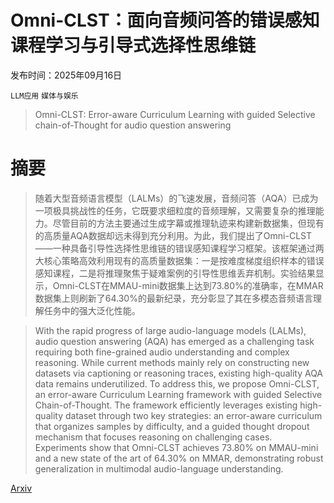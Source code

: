 # Omni-CLST：面向音频问答的错误感知课程学习与引导式选择性思维链

发布时间：2025年09月16日

`LLM应用` `媒体与娱乐`

> Omni-CLST: Error-aware Curriculum Learning with guided Selective chain-of-Thought for audio question answering

# 摘要

> 随着大型音频语言模型（LALMs）的飞速发展，音频问答（AQA）已成为一项极具挑战性的任务，它既要求细粒度的音频理解，又需要复杂的推理能力。尽管目前的方法主要通过生成字幕或推理轨迹来构建新数据集，但现有的高质量AQA数据却远未得到充分利用。为此，我们提出了Omni-CLST——一种具备引导性选择性思维链的错误感知课程学习框架。该框架通过两大核心策略高效利用现有的高质量数据集：一是按难度梯度组织样本的错误感知课程，二是将推理聚焦于疑难案例的引导性思维丢弃机制。实验结果显示，Omni-CLST在MMAU-mini数据集上达到73.80%的准确率，在MMAR数据集上则刷新了64.30%的最新纪录，充分彰显了其在多模态音频语言理解任务中的强大泛化性能。

> With the rapid progress of large audio-language models (LALMs), audio question answering (AQA) has emerged as a challenging task requiring both fine-grained audio understanding and complex reasoning. While current methods mainly rely on constructing new datasets via captioning or reasoning traces, existing high-quality AQA data remains underutilized. To address this, we propose Omni-CLST, an error-aware Curriculum Learning framework with guided Selective Chain-of-Thought. The framework efficiently leverages existing high-quality dataset through two key strategies: an error-aware curriculum that organizes samples by difficulty, and a guided thought dropout mechanism that focuses reasoning on challenging cases. Experiments show that Omni-CLST achieves 73.80% on MMAU-mini and a new state of the art of 64.30% on MMAR, demonstrating robust generalization in multimodal audio-language understanding.

[Arxiv](https://arxiv.org/abs/2509.12275)